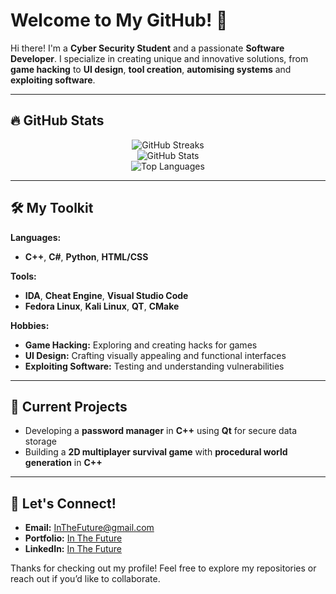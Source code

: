 # Welcome to My GitHub! 👋

Hi there! I'm a **Cyber Security Student** and a passionate **Software Developer**. I specialize in creating unique and innovative solutions, from **game hacking** to **UI design**, **tool creation**, **automising systems** and **exploiting software**.

---

## 🔥 GitHub Stats

<p align="center">
  <img src="https://github-readme-streak-stats.herokuapp.com/?user=YOUR_GITHUB_USERNAME&theme=radical" alt="GitHub Streaks" />
  <br/>
  <img src="https://github-readme-stats.vercel.app/api?username=YOUR_GITHUB_USERNAME&show_icons=true&theme=radical" alt="GitHub Stats" />
  <br/>
  <img src="https://github-readme-stats.vercel.app/api/top-langs/?username=YOUR_GITHUB_USERNAME&layout=compact&theme=radical" alt="Top Languages" />
</p>

---

## 🛠️ My Toolkit

**Languages:**
- **C++**, **C#**, **Python**, **HTML/CSS**

**Tools:**
- **IDA**, **Cheat Engine**, **Visual Studio Code**
- **Fedora Linux**, **Kali Linux**, **QT**, **CMake**

**Hobbies:**
- **Game Hacking:** Exploring and creating hacks for games
- **UI Design:** Crafting visually appealing and functional interfaces
- **Exploiting Software:** Testing and understanding vulnerabilities

---

## 🌱 Current Projects

- Developing a **password manager** in **C++** using **Qt** for secure data storage
- Building a **2D multiplayer survival game** with **procedural world generation** in **C++**

---

## 🚀 Let's Connect!

- **Email:** InTheFuture@gmail.com  
- **Portfolio:** [In The Future](https://your-portfolio.com)  
- **LinkedIn:** [In The Future](https://www.linkedin.com/in/your-profile)  

Thanks for checking out my profile! Feel free to explore my repositories or reach out if you’d like to collaborate.
